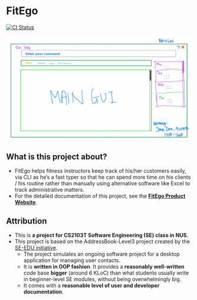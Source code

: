 # FitEgo

[![CI Status](https://github.com/AY2021S1-CS2103T-T13-3/tp/workflows/Java%20CI/badge.svg)](https://github.com/AY2021S1-CS2103T-T13-3/tp/actions)

![Ui](docs/images/Ui.png)

## What is this project about?
* FitEgo helps fitness instructors keep track of his/her customers easily, via CLI as he’s a fast typer so that he can 
spend more time on his clients / his routine rather than manually using alternative software like Excel to track 
administrative matters.
* For the detailed documentation of this project, 
see the **[FitEgo Product Website](https://ay2021s1-cs2103t-t13-3.github.io/tp/)**.

## Attribution
* This is **a project for CS2103T Software Engineering (SE) class in NUS**.<br>
* This project is based on the AddressBook-Level3 project created by the [SE-EDU initiative](https://se-education.org).
    * The project simulates an ongoing software project for a desktop application for managing user contacts.
    * It is **written in OOP fashion**. It provides a **reasonably well-written** code base **bigger** (around 6 KLoC) 
    than what students usually write in beginner-level SE modules, without being overwhelmingly big.
    * It comes with a **reasonable level of user and developer documentation**.


